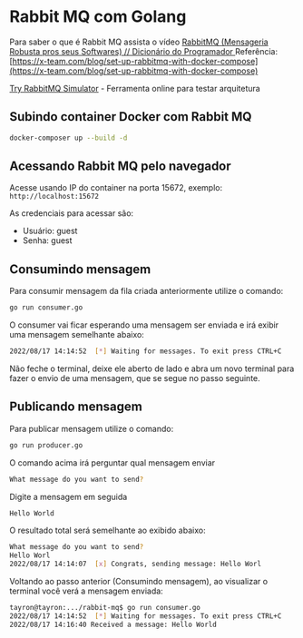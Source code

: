 # Rabbit MQ com Golang
Para saber o que é Rabbit MQ assista o vídeo [RabbitMQ (Mensageria Robusta pros seus Softwares) // Dicionário do Programador
](https://www.youtube.com/watch?v=_Uo14nxB_iA)
Referência: [https://x-team.com/blog/set-up-rabbitmq-with-docker-compose](https://x-team.com/blog/set-up-rabbitmq-with-docker-compose)

[Try RabbitMQ Simulator](https://tryrabbitmq.com/) - Ferramenta online para testar arquitetura 


## Subindo container Docker com Rabbit MQ
```sh
docker-composer up --build -d
```

## Acessando Rabbit MQ pelo navegador
Acesse usando IP do container na porta 15672, exemplo: ```http://localhost:15672```

As credenciais para acessar são:

* Usuário: guest
* Senha: guest

## Consumindo mensagem
Para consumir mensagem da fila criada anteriormente utilize o comando:
```sh
go run consumer.go
```

O consumer vai ficar esperando uma mensagem ser enviada e irá exibir uma mensagem semelhante abaixo:

```sh
2022/08/17 14:14:52  [*] Waiting for messages. To exit press CTRL+C
```

Não feche o terminal, deixe ele aberto de lado e abra um novo terminal para fazer o envio de uma mensagem, que se segue no passo seguinte.

## Publicando mensagem
Para publicar mensagem utilize o comando:
```sh
go run producer.go
```

O comando acima irá perguntar qual mensagem enviar
```sh
What message do you want to send?
```

Digite a mensagem em seguida
```sh
Hello World
```
O resultado total será semelhante ao exibido abaixo:
```sh
What message do you want to send?
Hello Worl
2022/08/17 14:14:07  [x] Congrats, sending message: Hello Worl
```

Voltando ao passo anterior (Consumindo mensagem), ao visualizar o terminal você verá a mensagem enviada:
```sh
tayron@tayron:.../rabbit-mq$ go run consumer.go
2022/08/17 14:14:52  [*] Waiting for messages. To exit press CTRL+C
2022/08/17 14:16:40 Received a message: Hello World
```
